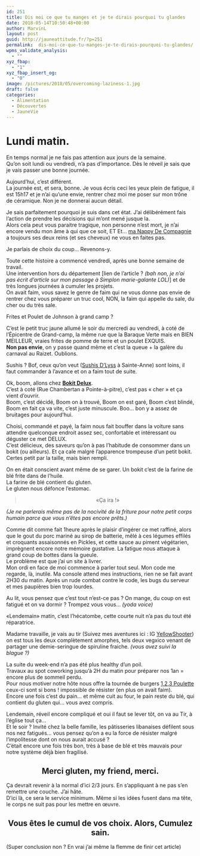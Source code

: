 ```yaml
---
id: 251
title: Dis moi ce que tu manges et je te dirais pourquoi tu glandes
date: 2018-05-14T10:50:48+00:00
author: MarvinL
layout: post
guid: http://jauneattitude.fr/?p=251
permalink:  dis-moi-ce-que-tu-manges-je-te-dirais-pourquoi-tu-glandes/
wpms_validate_analysis:
  - ""
xyz_fbap:
  - "1"
xyz_fbap_insert_og:
  - "0"
image: /pictures/2018/05/overcoming-laziness-1.jpg
draft: false
categories:
  - Alimentation
  - Découvertes
  - JauneVie
---
```

<div class="current markeddown hide-on-edit js-card-desc js-show-with-desc" dir="auto">
  <h1>
    Lundi matin.
  </h1>
  
  <p>
    En temps normal je ne fais pas attention aux jours de la semaine.<br /> Qu&rsquo;on soit lundi ou vendredi, n&rsquo;a pas d&rsquo;importance. Dès le réveil je sais que je vais passer une bonne journée.
  </p>
  
  <p>
    Aujourd&rsquo;hui, c&rsquo;est différent.<br /> La journée est, et sera, bonne. Je vous écris ceci les yeux plein de fatigue, il est 15h17 et je n&rsquo;ai qu&rsquo;une envie, rentrer chez moi me poser sur mon trône de céramique. Non je ne donnerai aucun détail.
  </p>
  
  <p>
    Je sais parfaitement pourquoi je suis dans cet état. J&rsquo;ai délibérément fais l&rsquo;action de prendre les décisions qui m&rsquo;ont mené jusque la.<br /> Alors cela peut vous paraitre tragique, non personne n&rsquo;est mort, je n&rsquo;ai encore vendu mon âme à qui que ce soit, ET Et… <a href="https://jauneattitude.fr/yellove-is-beautiful/">ma Nappy De Compagnie </a>a toujours ses deux reins (et ses cheveux) ne vous en faites pas.
  </p>
  
  <p>
    Je parlais de choix du coup… Revenons-y.
  </p>
  
  <p>
    Toute cette histoire a commencé vendredi, après une bonne semaine de travail.<br /> Une intervention hors du département [lien de l&rsquo;article ?<em> (bah non, je n&rsquo;ai pas écrit d&rsquo;article sur mon passage à Simplon marie-galante LOL)</em>] et de très longues journées à cumuler les projets.<br /> On avait faim, vous savez le genre de faim qui ne vous donne pas envie de rentrer chez vous préparer un truc cool, NON, la faim qui appelle du sale, du cher ou du très sale.
  </p>
  
  <p>
    Frites et Poulet de Johnson à grand camp ?
  </p>
  
  <p>
    C&rsquo;est le petit truc jaune allumé le soir du mercredi au vendredi, à coté de l&rsquo;Épicentre de Grand-camp, la même rue que la Baraque Verte mais en BIEN MEILLEUR, vraies frites de pomme de terre et un poulet EXQUIS.<br /> <strong>Non pas envie</strong>, on y passe quand même et c&rsquo;est la queue + la galère du carnaval au Raizet. Oublions.
  </p>
  
  <p>
    Sushis ? Bof, ceux qu&rsquo;on veut (<a href="https://www.facebook.com/profile.php?id=1836709729948648&ref=br_rs">Sushis D&rsquo;Lyss</a> à Sainte-Anne) sont loins, il faut commander à l&rsquo;avance et on a faim tout de suite.
  </p>
  
  <p>
    Ok, boom, allons chez <a href="https://www.facebook.com/profile.php?id=1218436084924768&ref=br_rs"><strong>Bokit Delux</strong></a>.<br /> C&rsquo;est à coté (Rue Chambertan a Pointe-à-pitre), c&rsquo;est pas « cher » et ça vient d&rsquo;ouvrir.<br /> Boom, c&rsquo;est décidé, Boom on à trouvé, Boom on est garé, Boom c&rsquo;est blindé, Boom en fait ça va vite, c&rsquo;est juste minuscule. Boo… bon y a assez de bruitages pour aujourd&rsquo;hui.
  </p>
  
  <p>
    Choisi, commandé et payé, la faim nous fait bouffer dans la voiture sans attendre quelconque endroit assez sec, confortable et intéressant ou déguster ce met DELUX.<br /> C&rsquo;est délicieux, des saveurs qu&rsquo;on à pas l&rsquo;habitude de consommer dans un bokit (ou ailleurs). Et ça cale malgré l&rsquo;apparence trompeuse d&rsquo;un petit bokit. Certes petit par la taille, mais bien rempli.
  </p>
  
  <p>
    On en était conscient avant même de se garer. Un bokit c&rsquo;est de la farine de blé frite dans de l&rsquo;huile.<br /> La farine de blé contient du gluten.<br /> Le gluten nous défonce l&rsquo;estomac.
  </p>
  
  <blockquote>
    <p style="text-align: center;">
      «Ça ira !»
    </p>
  </blockquote>
  
  <p>
    <em>(Je ne parlerais même pas de la nocivité de la friture pour notre petit corps humain parce que vous n&rsquo;êtes pas encore prêts.)</em>
  </p>
  
  <p>
    Comme dit comme fait 1heure après le plaisir d&rsquo;ingérer ce met raffiné, alors que le gout du porc mariné au sirop de batterie, mêlé à ces légumes effilés et croquants assaisonnés en Pickles, et cette sauce au piment végétarien, imprègnent encore notre mémoire gustative. La fatigue nous attaque à grand coup de bottes dans la gueule.<br /> Le problème est que j&rsquo;ai un site à livrer.<br /> Mon ordi en face de moi commence à parler tout seul. Mon code me regarde, là, inutile. Ma console attend mes instructions, rien ne se fait avant 2H30 du matin. Après un rude combat contre le code, les bugs du serveur et mes paupières bien trop lourdes.
  </p>
  
  <p>
    Au lit, vous pensez que c&rsquo;est tout n&rsquo;est-ce pas ? On mange, du coup on est fatigué et on va dormir ? Trompez vous vous… <em>(yoda voice)</em>
  </p>
  
  <p>
    «Lendemain» matin, c&rsquo;est l’hécatombe, cette courte nuit n&rsquo;a pas du tout été réparatrice.
  </p>
  
  <p>
    Madame travaille, je vais au tir (Suivez mes aventures ici : IG <a href="https://instagram.com/yellowshotter">YellowShooter</a>) on est tous les deux complètement amorphes, tels deux vegxico venant de partager une demie-seringue de spiruline fraiche. <em>(vous avez suivi la blague ?)</em>
  </p>
  
  <p>
    La suite du week-end n&rsquo;a pas été plus healthy d&rsquo;un poil.<br /> Travaux au spot coworking jusqu’à 2H du matin pour préparer nos 1an = encore plus de sommeil perdu.<br /> Pour nous motiver notre hôte nous offre la tournée de burgers <a href="https://www.facebook.com/123poulette/?ref=br_rs">1,2,3 Poulette</a> ceux-ci sont si bons ! impossible de résister (en plus on avait faim).<br /> Encore une fois c&rsquo;est du pain… et même cuit au four, le pain reste du blé, qui contient du gluten qui… vous avez compris.
  </p>
  
  <p>
    Lendemain, réveil encore compliqué et oui il faut se lever tôt, on va au Tir, à l&rsquo;église tout ça…<br /> Et le soir ? Invité chez la belle famille, les pâtisseries libanaises défilent sous nos nez fatigués… vous pensez qu&rsquo;on a eu la force de résister malgré l&rsquo;impolitesse dont on nous aurait accusé ?<br /> C’était encore une fois très bon, très à base de blé et très mauvais pour notre système déjà bien fragilisé.
  </p>
  
  <h2 style="text-align: center;">
    Merci gluten, my friend, merci.
  </h2>
  
  <p>
    Ça devrait revenir à la normal d&rsquo;ici 2/3 jours. En s&rsquo;appliquant à ne pas s&rsquo;en remettre une couche. J&rsquo;ai hâte.<br /> D&rsquo;ici là, ce sera le service minimum. Même si les idées fusent dans ma tête, le corps ne suit pas pour les mettre en œuvre.
  </p>
  
  <h2 style="text-align: center;">
    Vous êtes le cumul de vos choix. Alors, Cumulez sain.
  </h2>
  
  <p>
    (Super conclusion non ? En vrai j&rsquo;ai même la flemme de finir cet article)
  </p>
</div>
